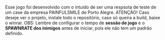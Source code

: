 Esse jogo foi desenvolvido com o intuido de ser uma respsota de teste de um case da empresa PAINFULSMILE de Porto Alegre.
ATENÇÃO! Caso deseje ver o projeto, instale todo o repositório, caso só queira a build, baixe o winrar.
OBS: Lembre de configurar o tempo de **sessão de jogo** e o **SPAWNRATE dos inimigos** antes de iniciar, pois ele não tem um padrão definido.
